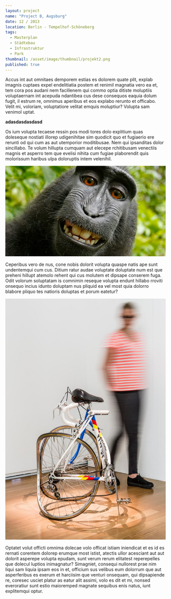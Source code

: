 ```yaml
---
layout: project
name: "Project B, Augsburg"
date: 12 / 2013
location: Berlin - Tempelhof-Schöneberg
tags: 
  - Masterplan
  - Städtebau
  - Infrastruktur
  - Park
thumbnail: /asset/image/thumbnail/projekt2.png
published: true
---
```


Accus int aut omnitaes demporem estias es dolorem quate plit, explab imagnis cuptaes expel endelitiatia postem et renimil magnatia vero ea et, tem cora pos audani nem facillenem qui commo optia ditiste moluptiis voluptaernam int acepuda ndantibea cus dese consequos eaquia dolum fugit, il estrum re, omnimus aperibus et eos explabo rerunto et officabo. Velit mi, voloriam, voluptatiore velitat emquis moluptiur? Volupta sam venimol uptat.

**adasdasdasdasd**

Os ium volupta tecaese ressin pos modi tores dolo explitium quas doleseque nostiati illorep udigenihitae sim quodicit quo et fugiaerio ere rerunti od qui cum as aut utemporior moditibusae. Nem qui ipsanditas dolor sincillabo. Te volum hillupta cumquam aut elecepe rchitibusam venectiis magnis et asperro tem que evelisi nihita cum fugiae plaborendit quis molorissum haribus ulpa doloruptis intem velenihil.

![me-so-selfie.jpg](/asset/image/me-so-selfie.jpg)

Ceperibus vero de nus, cone nobis dolorit volupta quaspe natis ape sunt undentemqui cum cus.
Ditium ratur audae voluptate doluptate num est que preheni hillupt atemolo rehent qui cus molutem et dipsape conserem fuga. Odit volorum soluptatam is comnimin reseque volupta endunt hillabo rroviti onsequo incius idunto doluptam nus pliquid ea vel most quia dolorro blabore pliquo tes natioris doluptas et porum eatetur?

![Alternative Text](/asset/image/subfolder/bike.jpeg)

Optatet volut officti omnima dolecae volo officat istiam iniendicat et es id es rernati corentem dolorep erumque most istist, atectis ullor acesciant aut aut dolorit asperepe volupta epudam, sunt verum rerum elitatest reperepelles que dolecul luptios inimagnatur? Simagniet, consequi nullorest prae nim liqui sam liquia ipsam eos in et, officium sus velibus eum dolorrum que aut asperferibus es exerum et harciisim que venturi onsequam, qui dipsapiende re, coresec usciet platur as eatur alit assimi, volo es dit et mi, nonsed everoratiur sunt estio maioremped magnate sequibus enis natus, iunt explitemqui optur.
